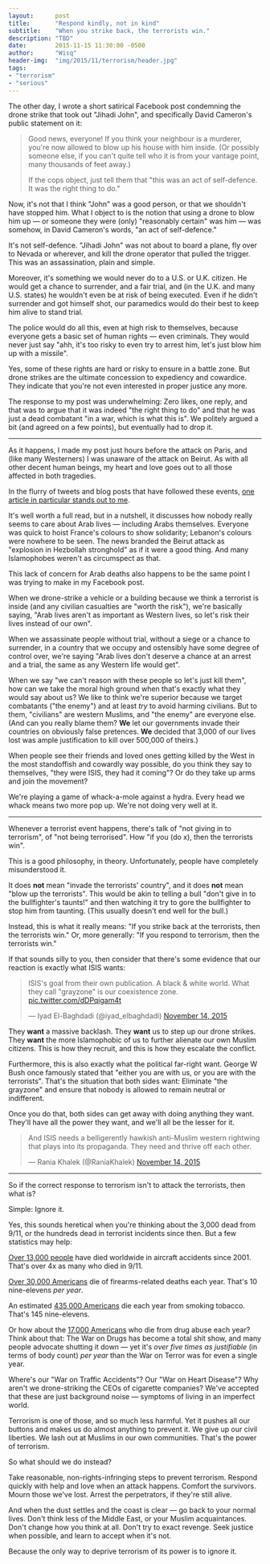 ```yaml
---
layout:      post
title:       "Respond kindly, not in kind"
subtitle:    "When you strike back, the terrorists win."
description: "TBD"
date:        2015-11-15 11:30:00 -0500
author:      "Wisq"
header-img:  "img/2015/11/terrorism/header.jpg"
tags:
- "terrorism"
- "serious"
---
```


The other day, I wrote a short satirical Facebook post condemning the drone strike that took out "Jihadi John", and specifically David Cameron's public statement on it:

> Good news, everyone! If you think your neighbour is a murderer, you're now allowed to blow up his house with him inside. (Or possibly someone else, if you can't quite tell who it is from your vantage point, many thousands of feet away.)
>
> If the cops object, just tell them that "this was an act of self-defence. It was the right thing to do."

Now, it's not that I think "John" was a good person, or that we shouldn't have stopped him.  What I object to is the notion that using a drone to blow him up — or someone they were (only) "reasonably certain" was him — was somehow, in David Cameron's words, "an act of self-defence."

It's not self-defence.  "Jihadi John" was not about to board a plane, fly over to Nevada or wherever, and kill the drone operator that pulled the trigger.  This was an assassination, plain and simple.

Moreover, it's something we would never do to a U.S. or U.K. citizen.  He would get a chance to surrender, and a fair trial, and (in the U.K. and many U.S. states) he wouldn't even be at risk of being executed.  Even if he didn't surrender and got himself shot, our paramedics would do their best to keep him alive to stand trial.

The police would do all this, even at high risk to themselves, because everyone gets a basic set of human rights — even criminals.  They would never just say "ahh, it's too risky to even try to arrest him, let's just blow him up with a missile".

Yes, some of these rights are hard or risky to ensure in a battle zone.  But drone strikes are the ultimate concession to expediency and cowardice.  They indicate that you're not even interested in proper justice any more.

The response to my post was underwhelming:  Zero likes, one reply, and that was to argue that it was indeed "the right thing to do" and that he was just a dead combatant "in a war, which is what this is".  We politely argued a bit (and agreed on a few points), but eventually had to drop it.

---

As it happens, I made my post just hours before the attack on Paris, and (like many Westerners) I was unaware of the attack on Beirut.  As with all other decent human beings, my heart and love goes out to all those affected in both tragedies.

In the flurry of tweets and blog posts that have followed these events, [one article in particular stands out to me][arab-lives].

It's well worth a full read, but in a nutshell, it discusses how nobody really seems to care about Arab lives — including Arabs themselves.  Everyone was quick to hoist France's colours to show solidarity; Lebanon's colours were nowhere to be seen.  The news branded the Beirut attack as "explosion in Hezbollah stronghold" as if it were a good thing.  And many Islamophobes weren't as circumspect as that.

This lack of concern for Arab deaths also happens to be the same point I was trying to make in my Facebook post.

When we drone-strike a vehicle or a building because we think a terrorist is inside (and any civilian casualties are "worth the risk"), we're basically saying, "Arab lives aren't as important as Western lives, so let's risk their lives instead of our own".

When we assassinate people without trial, without a siege or a chance to surrender, in a country that we occupy and ostensibly have some degree of control over, we're saying "Arab lives don't deserve a chance at an arrest and a trial, the same as any Western life would get".

When we say "we can't reason with these people so let's just kill them", how can we take the moral high ground when that's exactly what they would say about us?  We like to think we're superior because we target combatants ("the enemy") and at least *try* to avoid harming civilians.  But to them, "civilians" are western Muslims, and "the enemy" are everyone else.  (And can you really blame them?  **We** let our governments invade their countries on obviously false pretences.  **We** decided that 3,000 of our lives lost was ample justification to kill over 500,000 of theirs.)

When people see their friends and loved ones getting killed by the West in the most standoffish and cowardly way possible, do you think they say to themselves, "they were ISIS, they had it coming"?  Or do they take up arms and join the movement?

We're playing a game of whack-a-mole against a hydra.  Every head we whack means two more pop up.  We're not doing very well at it.

---

Whenever a terrorist event happens, there's talk of "not giving in to terrorism", of "not being terrorised".  How "if you (do x), then the terrorists win".

This is a good philosophy, in theory.  Unfortunately, people have completely misunderstood it.

It does **not** mean "invade the terrorists' country", and it does **not** mean "blow up the terrorists".  This would be akin to telling a bull "don't give in to the bullfighter's taunts!" and then watching it try to gore the bullfighter to stop him from taunting.  (This usually doesn't end well for the bull.)

Instead, this is what it really means: "If you strike back at the terrorists, then the terrorists win."  Or, more generally: "If you respond to terrorism, then the terrorists win."

If that sounds silly to you, then consider that there's some evidence that our reaction is exactly what ISIS wants:

<blockquote class="twitter-tweet" lang="en"><p lang="en" dir="ltr">ISIS&#39;s goal from their own publication. A black &amp; white world. What they call &quot;grayzone&quot; is our coexistence zone. <a href="https://t.co/dDPqigam4t">pic.twitter.com/dDPqigam4t</a></p>&mdash; Iyad El-Baghdadi (@iyad_elbaghdadi) <a href="https://twitter.com/iyad_elbaghdadi/status/665337881351729152">November 14, 2015</a></blockquote>
<script async src="//platform.twitter.com/widgets.js" charset="utf-8"></script>

They **want** a massive backlash.  They **want** us to step up our drone strikes.  They **want** the more Islamophobic of us to further alienate our own Muslim citizens.  This is how they recruit, and this is how they escalate the conflict.

Furthermore, this is also exactly what the political far-right want.  George W Bush once famously stated that "either you are with us, or you are with the terrorists".  That's the situation that both sides want: Eliminate "the grayzone" and ensure that nobody is allowed to remain neutral or indifferent.

Once you do that, both sides can get away with doing anything they want.  They'll have all the power they want, and we'll all be the lesser for it.

<blockquote class="twitter-tweet" lang="en"><p lang="en" dir="ltr">And ISIS needs a belligerently hawkish anti-Muslim western rightwing that plays into its propaganda. They need and thrive off each other.</p>&mdash; Rania Khalek (@RaniaKhalek) <a href="https://twitter.com/RaniaKhalek/status/665367065423962112">November 14, 2015</a></blockquote>
<script async src="//platform.twitter.com/widgets.js" charset="utf-8"></script>

---

So if the correct response to terrorism isn't to attack the terrorists, then what is?

Simple: Ignore it.

Yes, this sounds heretical when you're thinking about the 3,000 dead from 9/11, or the hundreds dead in terrorist incidents since then.  But a few statistics may help:

[Over 13,000 people][air-accidents] have died worldwide in aircraft accidents since 2001.  That's over 4x as many who died in 9/11.

[Over 30,000 Americans][us-deaths] die of firearms-related deaths each year.  That's 10 nine-elevens *per year*.

An estimated [435,000 Americans][us-deaths] die each year from smoking tobacco.  That's 145 nine-elevens.

Or how about the [17,000 Americans][us-deaths] who die from drug abuse each year?  Think about that: The War on Drugs has become a total shit show, and many people advocate shutting it down — yet it's *over five times as justifiable* (in terms of body count) *per year* than the War on Terror was for even a single year.

Where's our "War on Traffic Accidents"?  Our "War on Heart Disease"?  Why aren't we drone-striking the CEOs of cigarette companies?  We've accepted that these are just background noise — symptoms of living in an imperfect world.

Terrorism is one of those, and so much less harmful.  Yet it pushes all our buttons and makes us do almost anything to prevent it.  We give up our civil liberties.  We lash out at Muslims in our own communities.  That's the power of terrorism.

So what should we do instead?

Take reasonable, non-rights-infringing steps to prevent terrorism.  Respond quickly with help and love when an attack happens.  Comfort the survivors.  Mourn those we've lost.  Arrest the perpetrators, if they're still alive.

And when the dust settles and the coast is clear — go back to your normal lives.  Don't think less of the Middle East, or your Muslim acquaintances.  Don't change how you think at all.  Don't try to exact revenge.  Seek justice when possible, and learn to accept when it's not.

Because the only way to deprive terrorism of its power is to ignore it.

[arab-lives]: http://stateofmind13.com/2015/11/14/from-beirut-this-is-paris-in-a-world-that-doesnt-care-about-arab-lives/
[air-accidents]: https://en.wikipedia.org/wiki/Aviation_accidents_and_incidents#Aircraft_Crashes_Record_Office_.28ACRO.29
[us-deaths]: https://en.wikipedia.org/wiki/List_of_preventable_causes_of_death#Annual_number_of_deaths_and_causes
